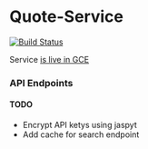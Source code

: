 # Quote-Service
[![Build Status](https://travis-ci.com/samair/Quote-Service.svg?branch=master)](https://travis-ci.com/samair/Quote-Service)

Service [is live in GCE]

### API Endpoints

[is live in GCE]: <http://api.samair.xyz/qoutes/ABC>

#### TODO
- Encrypt API ketys using jaspyt
- Add cache for search endpoint

